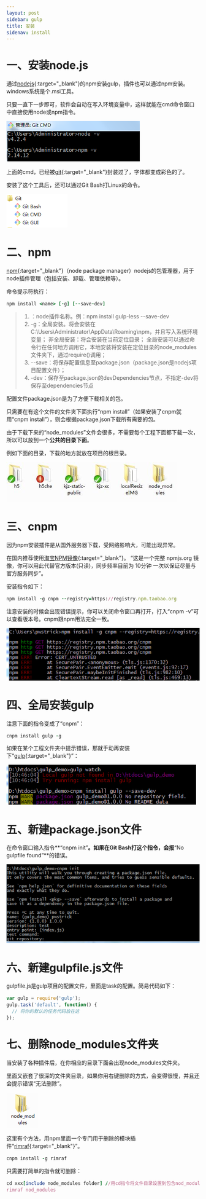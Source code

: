 ```yaml
---
layout: post
sidebar: gulp
title: 安装
sidenav: install
---
```


# 一、安装node.js

通过[nodejs](http://nodejs.cn/){:target="_blank"}的npm安装gulp，插件也可以通过npm安装。windows系统是个.msi工具。

只要一直下一步即可，软件会自动在写入环境变量中，这样就能在cmd命令窗口中直接使用node或npm指令。

<img src="../assets/images/gulp/nodejs.png" />

上面的cmd，已经被[git](https://www.git-scm.com/){:target="_blank"}封装过了，字体都变成彩色的了。

安装了这个工具后，还可以通过Git Bash打Linux的命令。

<img src="../assets/images/gulp/git.png" />

# 二、npm

[npm](https://www.npmjs.com/){:target="_blank"}（node package manager）nodejs的包管理器，用于node插件管理（包括安装、卸载、管理依赖等）。

命令提示符执行：

```ruby
npm install <name> [-g] [--save-dev]
```

> 1. <name>：node插件名称。例：npm install gulp-less --save-dev
> 2. -g：全局安装。将会安装在C:\Users\Administrator\AppData\Roaming\npm，并且写入系统环境变量；
> 非全局安装：将会安装在当前定位目录；
> 全局安装可以通过命令行在任何地方调用它，本地安装将安装在定位目录的node_modules文件夹下，通过require()调用；
> 3. --save：将保存配置信息至package.json（package.json是nodejs项目配置文件）；
> 4. -dev：保存至package.json的devDependencies节点，不指定-dev将保存至dependencies节点

配置文件package.json是为了方便下载相关的包。

只需要在有这个文件的文件夹下面执行“npm install”（如果安装了cnpm就用“cnpm install”），则会根据package.json下载所有需要的包。

由于下载下来的“node_modules”文件会很多，不需要每个工程下面都下载一次，所以可以放到一个**公共的目录下面**。

例如下面的目录，下载的地方就放在项目的根目录。

<img src="../assets/images/gulp/node_modules.jpg" />

# 三、cnpm

因为npm安装插件是从国外服务器下载，受网络影响大，可能出现异常。

在国内推荐使用[淘宝NPM镜像](https://npm.taobao.org/){:target="_blank"}。
“这是一个完整 npmjs.org 镜像，你可以用此代替官方版本(只读)，同步频率目前为 10分钟 一次以保证尽量与官方服务同步”。

安装指令如下：

```ruby
npm install -g cnpm --registry=https://registry.npm.taobao.org
```

注意安装的时候会出现错误提示，你可以关闭命令窗口再打开，打入“cnpm -v”可以查看版本号。cnpm跟npm用法完全一致。

<img src="../assets/images/gulp/cnpm.gif" />

# 四、全局安装gulp

注意下面的指令变成了“cnpm”：

```ruby
cnpm install gulp -g
```

如果在某个工程文件夹中提示错误，那就手动再安装下“[gulp](https://npm.taobao.org/package/gulp){:target="_blank"}”：

<img src="../assets/images/gulp/global.gif" />

# 五、新建package.json文件

在命令窗口输入指令**“cnpm init”**。如果在Git Bash打这个指令，会报**“No gulpfile found”**的错误。

<img src="../assets/images/gulp/package.png" />

# 六、新建gulpfile.js文件

gulpfile.js是gulp项目的配置文件，里面是task的配置。简易代码如下：

```javascript
var gulp = require('gulp');
gulp.task('default', function() {
  // 将你的默认的任务代码放在这
});
```

# 七、删除node_modules文件夹

当安装了各种插件后，在你相应的目录下面会出现node_modules文件夹。

里面又嵌套了很深的文件夹目录，如果你用右键删除的方式，会变得很慢，并且还会提示错误“无法删除”。

<img src="../assets/images/gulp/node_modules2.png" />

这里有个方法，用npm里面一个专门用于删除的模块插件“[rimraf](https://npm.taobao.org/package/rimraf){:target="_blank"}”。

```ruby
cnpm install -g rimraf
```

只需要打简单的指令就可删除：

```ruby
cd xxx[include node_modules folder] //用cd指令将文件目录设置到包含nod_modules的位置
rimraf nod_modules
```
